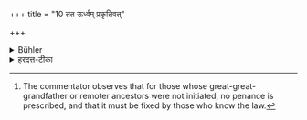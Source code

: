 +++
title = "10 तत ऊर्ध्वम् प्रकृतिवत्"

+++

<details><summary>Bühler</summary>

10. Afterwards (everything is performed) as in the case of a regular initiation. [^2]  


[^2]:  The commentator observes that for those whose great-great-grandfather or remoter ancestors were not initiated, no penance is prescribed, and that it must be fixed by those who know the law.
</details>

<details><summary>हरदत्त-टीका</summary>

## सूत्रम्
तत ऊर्ध्वं प्रकृतिवत् ॥ १० ॥
### टिप्पनी
ततः यो निवर्तते तस्य प्रकृतिवत् यथा प्राप्तमुपनयनं कर्तव्यमिति । यस्य तु प्रपितामहस्थ पितुरारभ्य नानुस्मर्यत उपनयनं तत्र प्रायश्चित्तं नोक्तम्, धर्मज्ञैरूहितव्यम् ॥ १०॥
</details>
